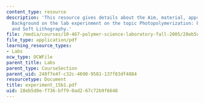 ```yaml
---
content_type: resource
description: 'This resource gives details about the Aim, material, appratus and Brief
  Background on the lab experinment on the topic Photopolymerization: Photolithography
  and Soft Lithography.'
file: /media/courses/10-467-polymer-science-laboratory-fall-2005/28eb5d0ef736bff90ad267c72b9f6648_experiment_15b1.pdf
file_type: application/pdf
learning_resource_types:
- Labs
ocw_type: OCWFile
parent_title: Labs
parent_type: CourseSection
parent_uid: 248f7e4f-c32c-4690-9581-137f83df4884
resourcetype: Document
title: experiment_15b1.pdf
uid: 28eb5d0e-f736-bff9-0ad2-67c72b9f6648
---
```

